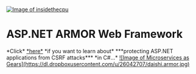 <a href="http://insidethecpu.com">![Image of insidethecpu](https://dl.dropboxusercontent.com/u/26042707/Daishi%20Systems%20Icon%20with%20Text%20%28really%20tiny%20with%20photo%29.png)</a>
<h1>ASP.NET ARMOR Web Framework</h1>
*Click* <a href="http://insidethecpu.com/2015/04/10/protecting-asp-net-applications-against-csrf-attacks/">*here*</a> *if you want to learn about* ***protecting ASP.NET applications from CSRF attacks*** *in C#...*
<a href="http://insidethecpu.com">![Image of Microservices as Gears](https://dl.dropboxusercontent.com/u/26042707/daishi.armor.jpg)</a>
